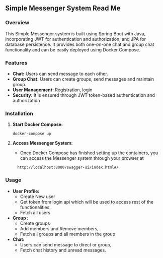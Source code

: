 ## Simple Messenger System Read Me

### Overview
This Simple Messenger system is built using Spring Boot with Java, incorporating JWT for authentication and authorization, and JPA for database persistence. It provides both one-on-one chat and group chat functionality and can be easily deployed using Docker Compose.

### Features
- **Chat:** Users can send message to each other.
- **Group Chat:** Users can create groups, send messages and maintain group.
- **User Management:** Registration, login
- **Security:** It is ensured through JWT token-based authentication and authorization
    
### Installation

1. **Start Docker Compose:**
    ```
    docker-compose up 
    ```

2. **Access Messenger System:**
    - Once Docker Compose has finished setting up the containers, you can access the Messenger system through your browser at 
   ```
     http://localhost:8080/swagger-ui/index.html#/
   ```

### Usage
- **User Profile:**
    - Create New user
    - Get token from login api which will be used to access rest of the functionalities
    - Fetch all users
-  **Group :**
    - Create groups
    - Add members and Remove members, 
    - Fetch all groups and all members in the group
- **Chat:**
    - Users can send message to direct or group, 
    - Fetch chat history and unread messages.
